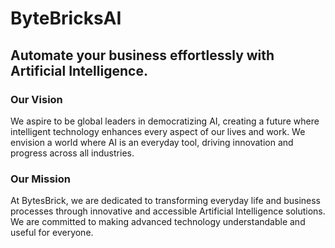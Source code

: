 # ByteBricksAI

## Automate your business effortlessly with Artificial Intelligence.

### Our Vision
We aspire to be global leaders in democratizing AI, creating a future where intelligent technology enhances every aspect of our lives and work. We envision a world where AI is an everyday tool, driving innovation and progress across all industries.

### Our Mission
At BytesBrick, we are dedicated to transforming everyday life and business processes through innovative and accessible Artificial Intelligence solutions. We are committed to making advanced technology understandable and useful for everyone.
